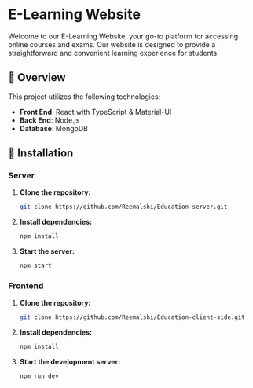 # E-Learning Website

Welcome to our E-Learning Website, your go-to platform for accessing online courses and exams. Our website is designed to provide a straightforward and convenient learning experience for students.

## 🌟 Overview

This project utilizes the following technologies:

- **Front End**: React with TypeScript & Material-UI
- **Back End**: Node.js
- **Database**: MongoDB

## 🚀 Installation

### Server

1. **Clone the repository:**

   ```bash
   git clone https://github.com/Reemalshi/Education-server.git
   ```

2. **Install dependencies:**

   ```bash
   npm install
   ```

3. **Start the server:**

   ```bash
   npm start
   ```

### Frontend

1. **Clone the repository:**

   ```bash
   git clone https://github.com/Reemalshi/Education-client-side.git
   ```

2. **Install dependencies:**

   ```bash
   npm install
   ```

3. **Start the development server:**

   ```bash
   npm run dev
   ```
